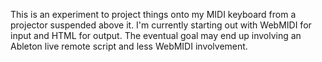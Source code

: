 This is an experiment to project things onto my MIDI keyboard from a projector
suspended above it.  I'm currently starting out with WebMIDI for input and
HTML for output.  The eventual goal may end up involving an Ableton live remote
script and less WebMIDI involvement.
